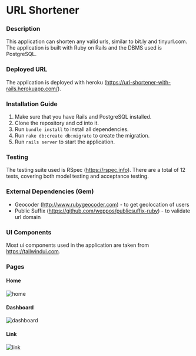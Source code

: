 # URL Shortener
### Description
This application can shorten any valid urls, similar to bit.ly and tinyurl.com. The application is built with Ruby on Rails and the DBMS used is PostgreSQL.
 
### Deployed URL
The application is deployed with heroku (https://url-shortener-with-rails.herokuapp.com/).

### Installation Guide
1. Make sure that you have Rails and PostgreSQL installed.
2. Clone the repository and cd into it.
3. Run `bundle install` to install all dependencies.
4. Run `rake db:create db:migrate` to create the migration.
5. Run `rails server` to start the application.

### Testing 
The testing suite used is RSpec (https://rspec.info). There are a total of 12 tests, covering both model testing and acceptance testing.

### External Dependencies (Gem)
- Geocoder (http://www.rubygeocoder.com) - to get geolocation of users
- Public Suffix (https://github.com/weppos/publicsuffix-ruby) - to validate url domain

### UI Components
Most ui components used in the application are taken from https://tailwindui.com.

### Pages
#### Home

![home](https://imgur.com/pnAgjcF.png)
#### Dashboard

![dashboard](https://imgur.com/2FjiJbP.png)
#### Link
![link](https://imgur.com/qcqKSzL.png)

